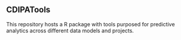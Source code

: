 ## CDIPATools
This repository hosts a R package with tools purposed for predictive analytics across different data models and projects.


